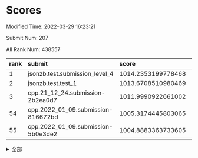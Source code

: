 # Scores

Modified Time: 2022-03-29 16:23:21

Submit Num: 207

All Rank Num: 438557

| rank |               submit               |       score        |       sigma        | pk_num |
| :--- | :--------------------------------- | :----------------- | :----------------- | :----- |
| 1    | jsonzb.test.submission_level_4     | 1014.2353199778468 | 0.8213414576061415 | 8477   |
| 2    | jsonzb.test.test_1                 | 1013.6708510980469 | 0.8166816105327134 | 8473   |
| 3    | cpp.21_12_24.submission-2b2ea0d7   | 1011.9990922661002 | 0.7713555921807783 | 8470   |
| 54   | cpp.2022_01_09.submission-816672bd | 1005.3174445803065 | 0.7135617170009888 | 8476   |
| 55   | cpp.2022_01_09.submission-5b0e3de2 | 1004.8883363733605 | 0.7165277226527921 | 8477   |


<details>
<summary>全部</summary>

| rank |                 submit                 |       score        |       sigma        | pk_num |
| :--- | :------------------------------------- | :----------------- | :----------------- | :----- |
| 1    | jsonzb.test.submission_level_4         | 1014.2353199778468 | 0.8213414576061415 | 8477   |
| 2    | jsonzb.test.test_1                     | 1013.6708510980469 | 0.8166816105327134 | 8473   |
| 3    | cpp.21_12_24.submission-2b2ea0d7       | 1011.9990922661002 | 0.7713555921807783 | 8470   |
| 4    | gobigger.level_3.submission_level_3_22 | 1011.5830597167916 | 0.7719305322700472 | 8472   |
| 5    | gobigger.level_3.submission_level_3_8  | 1011.2864040676105 | 0.781852493349539  | 8469   |
| 6    | gobigger.level_3.submission_level_3_25 | 1011.1467057310422 | 0.7685542583220857 | 8471   |
| 7    | gobigger.level_3.submission_level_3_4  | 1011.0281023697687 | 0.7809937571509286 | 8475   |
| 8    | gobigger.level_3.submission_level_3_31 | 1010.9232784718273 | 0.7719161453253135 | 8473   |
| 9    | gobigger.level_3.submission_level_3_42 | 1010.8919417759039 | 0.7747661995033431 | 8473   |
| 10   | gobigger.level_3.submission_level_3_33 | 1010.852865610835  | 0.7626094216525283 | 8479   |
| 11   | gobigger.level_3.submission_level_3_43 | 1010.8217238615069 | 0.7734630857249996 | 8477   |
| 12   | gobigger.level_3.submission_level_3_18 | 1010.7658359224205 | 0.7481815687046198 | 8479   |
| 13   | gobigger.level_3.submission_level_3_28 | 1010.6750247557576 | 0.7694832425950796 | 8476   |
| 14   | gobigger.level_3.submission_level_3_13 | 1010.6709898015341 | 0.8093987712807804 | 8468   |
| 15   | gobigger.level_3.submission_level_3_14 | 1010.6441102953427 | 0.7701027581719622 | 8478   |
| 16   | gobigger.level_3.submission_level_3_17 | 1010.5733903977115 | 0.7647748252682486 | 8477   |
| 17   | gobigger.level_3.submission_level_3_11 | 1010.5463220898353 | 0.7530700118834571 | 8470   |
| 18   | gobigger.level_3.submission_level_3_7  | 1010.5031733142289 | 0.7826913089904409 | 8477   |
| 19   | gobigger.level_3.submission_level_3_46 | 1010.4734339496007 | 0.7926923357683389 | 8474   |
| 20   | gobigger.level_3.submission_level_3_0  | 1010.416257318225  | 0.754978182075778  | 8471   |
| 21   | gobigger.level_3.submission_level_3_34 | 1010.4044745689606 | 0.7673839626902766 | 8474   |
| 22   | gobigger.level_3.submission_level_3_44 | 1010.3310481878602 | 0.7592551399972194 | 8478   |
| 23   | gobigger.level_3.submission_level_3_37 | 1010.3283537201725 | 0.7554725871019539 | 8479   |
| 24   | gobigger.level_3.submission_level_3_15 | 1010.2486085028154 | 0.7585111070619617 | 8470   |
| 25   | gobigger.level_3.submission_level_3_47 | 1010.2042594265629 | 0.7621370466582417 | 8477   |
| 26   | gobigger.level_3.submission_level_3_10 | 1010.1654234408338 | 0.7790586837204513 | 8481   |
| 27   | gobigger.level_3.submission_level_3_12 | 1010.1421677605026 | 0.7891671131627163 | 8478   |
| 28   | gobigger.level_3.submission_level_3_3  | 1010.086049922171  | 0.7810184128137874 | 8474   |
| 29   | gobigger.level_3.submission_level_3_1  | 1010.0445157242495 | 0.7677995595771033 | 8476   |
| 30   | gobigger.level_3.submission_level_3_16 | 1009.997431293343  | 0.7581496970128212 | 8473   |
| 31   | gobigger.level_3.submission_level_3_5  | 1009.8363077738417 | 0.7378741964317224 | 8476   |
| 32   | gobigger.level_3.submission_level_3_35 | 1009.814584509715  | 0.7438457883021368 | 8475   |
| 33   | gobigger.level_3.submission_level_3_39 | 1009.7244931863752 | 0.7411419653275968 | 8474   |
| 34   | gobigger.level_3.submission_level_3_6  | 1009.6894214447827 | 0.7653283975853107 | 8477   |
| 35   | gobigger.level_3.submission_level_3_48 | 1009.6633468817264 | 0.7589579759133415 | 8475   |
| 36   | gobigger.level_3.submission_level_3_20 | 1009.6532569224661 | 0.7605499612486966 | 8476   |
| 37   | gobigger.level_3.submission_level_3_9  | 1009.6337690972833 | 0.769839605368848  | 8472   |
| 38   | gobigger.level_3.submission_level_3_40 | 1009.5419322713742 | 0.7546513953296066 | 8473   |
| 39   | gobigger.level_3.submission_level_3_41 | 1009.4531555084938 | 0.74266974262854   | 8476   |
| 40   | gobigger.level_3.submission_level_3_24 | 1009.4447961429032 | 0.7398180446473662 | 8476   |
| 41   | gobigger.level_3.submission_level_3_29 | 1009.4214886011224 | 0.742989686866153  | 8475   |
| 42   | gobigger.level_3.submission_level_3_26 | 1009.2397962726591 | 0.7509485873324496 | 8479   |
| 43   | gobigger.level_3.submission_level_3_45 | 1009.1961592044593 | 0.7475470558541598 | 8470   |
| 44   | gobigger.level_3.submission_level_3_27 | 1009.1426359859852 | 0.7429748331901201 | 8480   |
| 45   | gobigger.level_3.submission_level_3_23 | 1009.135191920029  | 0.7351001087414079 | 8474   |
| 46   | gobigger.level_3.submission_level_3_19 | 1009.1340971133549 | 0.7530868151365581 | 8470   |
| 47   | gobigger.level_3.submission_level_3_21 | 1009.074092527527  | 0.7336368508802176 | 8474   |
| 48   | gobigger.level_3.submission_level_3_2  | 1009.0617497822346 | 0.745052774147079  | 8471   |
| 49   | gobigger.level_3.submission_level_3_30 | 1008.7876929578933 | 0.7382551044492847 | 8474   |
| 50   | gobigger.level_3.submission_level_3_36 | 1008.5029541429005 | 0.7455198369488346 | 8478   |
| 51   | gobigger.level_3.submission_level_3_32 | 1008.4301773356798 | 0.7319758933001876 | 8479   |
| 52   | gobigger.level_3.submission_level_3_49 | 1008.2744120640292 | 0.7307327279323791 | 8478   |
| 53   | gobigger.level_3.submission_level_3_38 | 1007.9482581955043 | 0.7188048562111472 | 8481   |
| 54   | cpp.2022_01_09.submission-816672bd     | 1005.3174445803065 | 0.7135617170009888 | 8476   |
| 55   | cpp.2022_01_09.submission-5b0e3de2     | 1004.8883363733605 | 0.7165277226527921 | 8477   |
| 56   | gobigger.level_1.submission_level_1_23 | 1004.7056735143833 | 0.7265561519882607 | 8473   |
| 57   | gobigger.level_1.submission_level_1_43 | 1004.4506394675135 | 0.7297272438891524 | 8471   |
| 58   | gobigger.level_1.submission_level_1_24 | 1004.3737890516626 | 0.7325701435798815 | 8471   |
| 59   | gobigger.level_1.submission_level_1_41 | 1004.2211772348309 | 0.7248894352520556 | 8475   |
| 60   | gobigger.level_1.submission_level_1_17 | 1004.2193818337072 | 0.7143279780400777 | 8474   |
| 61   | gobigger.level_1.submission_level_1_1  | 1004.2032925845833 | 0.718248063416738  | 8474   |
| 62   | gobigger.level_1.submission_level_1_45 | 1004.0951299235882 | 0.7256638781097264 | 8475   |
| 63   | gobigger.level_1.submission_level_1_18 | 1004.0613017392133 | 0.7006263589796377 | 8468   |
| 64   | gobigger.level_1.submission_level_1_0  | 1004.0254995054603 | 0.702759851491446  | 8475   |
| 65   | gobigger.level_1.submission_level_1_33 | 1003.9893329828947 | 0.7074672821604748 | 8475   |
| 66   | gobigger.level_1.submission_level_1_42 | 1003.9690391420756 | 0.7180125803621087 | 8474   |
| 67   | gobigger.level_1.submission_level_1_14 | 1003.835656518518  | 0.7197713805100678 | 8474   |
| 68   | gobigger.level_1.submission_level_1_36 | 1003.7504445932611 | 0.7276172084687629 | 8470   |
| 69   | gobigger.level_1.submission_level_1_8  | 1003.6206754478699 | 0.720389421946468  | 8473   |
| 70   | gobigger.level_1.submission_level_1_37 | 1003.5920964713539 | 0.7191268859909459 | 8471   |
| 71   | gobigger.level_1.submission_level_1_21 | 1003.5859034155174 | 0.6940654489863933 | 8478   |
| 72   | gobigger.level_1.submission_level_1_15 | 1003.5746652281703 | 0.709898312692127  | 8475   |
| 73   | gobigger.level_1.submission_level_1_49 | 1003.5244170389157 | 0.713177397053695  | 8473   |
| 74   | gobigger.level_1.submission_level_1_5  | 1003.5147624614173 | 0.7115038398936125 | 8473   |
| 75   | gobigger.level_1.submission_level_1_4  | 1003.4273040273009 | 0.7151218745954253 | 8479   |
| 76   | gobigger.level_1.submission_level_1_28 | 1003.400802972241  | 0.7075407346479524 | 8474   |
| 77   | gobigger.level_1.submission_level_1_22 | 1003.2640622568024 | 0.7072092286933633 | 8470   |
| 78   | gobigger.level_1.submission_level_1_40 | 1003.1840199218508 | 0.7162788455548773 | 8470   |
| 79   | gobigger.level_1.submission_level_1_6  | 1003.18250581642   | 0.7182605804541105 | 8472   |
| 80   | gobigger.level_1.submission_level_1_19 | 1003.1294364351908 | 0.7211486257306916 | 8477   |
| 81   | gobigger.level_1.submission_level_1_46 | 1003.1284360652369 | 0.7165329631070962 | 8470   |
| 82   | gobigger.level_1.submission_level_1_2  | 1003.0844480189776 | 0.7151700877055234 | 8473   |
| 83   | gobigger.level_1.submission_level_1_26 | 1003.0713107486888 | 0.7046936069301789 | 8480   |
| 84   | gobigger.level_1.submission_level_1_32 | 1003.066648573188  | 0.7069978062737757 | 8478   |
| 85   | gobigger.level_1.submission_level_1_10 | 1003.0610865433575 | 0.7051213962494195 | 8476   |
| 86   | gobigger.level_1.submission_level_1_34 | 1003.0384446578371 | 0.722318367047403  | 8480   |
| 87   | gobigger.level_1.submission_level_1_13 | 1002.9620507052384 | 0.7141917616876905 | 8474   |
| 88   | gobigger.level_1.submission_level_1_39 | 1002.9261180176492 | 0.7165257408698517 | 8479   |
| 89   | gobigger.level_1.submission_level_1_20 | 1002.9098039058351 | 0.7283582626006733 | 8475   |
| 90   | gobigger.level_1.submission_level_1_11 | 1002.8784467341311 | 0.706810291029813  | 8476   |
| 91   | gobigger.level_1.submission_level_1_44 | 1002.8521652433881 | 0.7036916021985211 | 8473   |
| 92   | gobigger.level_1.submission_level_1_31 | 1002.8382716024413 | 0.7126562517616651 | 8470   |
| 93   | gobigger.level_1.submission_level_1_35 | 1002.81044603614   | 0.7217473166049798 | 8472   |
| 94   | gobigger.level_1.submission_level_1_48 | 1002.7618677836706 | 0.7067377537100562 | 8478   |
| 95   | gobigger.level_1.submission_level_1_30 | 1002.7193892636058 | 0.7099066649480571 | 8471   |
| 96   | gobigger.level_1.submission_level_1_27 | 1002.6383435737064 | 0.7189098734905627 | 8475   |
| 97   | gobigger.level_1.submission_level_1_47 | 1002.5132399191526 | 0.7199020232982705 | 8475   |
| 98   | gobigger.level_1.submission_level_1_16 | 1002.3843278490031 | 0.7109588360221437 | 8474   |
| 99   | gobigger.level_1.submission_level_1_3  | 1002.3334137527999 | 0.7037843335289913 | 8472   |
| 100  | gobigger.level_1.submission_level_1_7  | 1002.3107666737429 | 0.7157974409431024 | 8477   |
| 101  | gobigger.level_1.submission_level_1_12 | 1002.2908749001812 | 0.7129133971599225 | 8475   |
| 102  | gobigger.level_1.submission_level_1_25 | 1002.281496655347  | 0.7029642013122902 | 8476   |
| 103  | gobigger.level_1.submission_level_1_38 | 1002.2261674697621 | 0.7088832892059217 | 8476   |
| 104  | gobigger.level_1.submission_level_1_9  | 1002.154578903438  | 0.7078837078693809 | 8479   |
| 105  | gobigger.level_1.submission_level_1_29 | 1002.072867556448  | 0.7162542206431445 | 8474   |
| 106  | gobigger.random.submission_random_40   | 997.5042921019253  | 0.7054277766525834 | 8471   |
| 107  | gobigger.random.submission_random_6    | 997.4502637210202  | 0.7081812698897756 | 8469   |
| 108  | gobigger.random.submission_random_29   | 997.3695044007158  | 0.710658001734392  | 8474   |
| 109  | gobigger.random.submission_random_4    | 996.9575735277937  | 0.709229714055681  | 8474   |
| 110  | gobigger.random.submission_random_22   | 996.8197003595967  | 0.7143104358962855 | 8478   |
| 111  | gobigger.random.submission_random_20   | 996.7259121834047  | 0.7003604191419134 | 8475   |
| 112  | gobigger.random.submission_random_32   | 996.7185494338735  | 0.7098555032875483 | 8476   |
| 113  | gobigger.random.submission_random_45   | 996.7157510551499  | 0.7041072474593717 | 8476   |
| 114  | gobigger.random.submission_random_42   | 996.6524087538102  | 0.7053013531348479 | 8473   |
| 115  | gobigger.random.submission_random_28   | 996.59341635043    | 0.6990435368145455 | 8474   |
| 116  | gobigger.random.submission_random_1    | 996.5610063176788  | 0.7257960297720288 | 8470   |
| 117  | gobigger.random.submission_random_27   | 996.5486777729299  | 0.7093230616620839 | 8477   |
| 118  | gobigger.random.submission_random_39   | 996.4997926038706  | 0.7105560903062514 | 8473   |
| 119  | gobigger.random.submission_random_23   | 996.4847312712967  | 0.7120799299438995 | 8473   |
| 120  | gobigger.random.submission_random_2    | 996.4696981456968  | 0.7086268741000279 | 8476   |
| 121  | gobigger.random.submission_random_43   | 996.3158470077832  | 0.7093546307826933 | 8477   |
| 122  | gobigger.random.submission_random_33   | 996.3116309014107  | 0.7053299598669293 | 8474   |
| 123  | gobigger.random.submission_random_37   | 996.2793055141494  | 0.6924078079888178 | 8478   |
| 124  | gobigger.random.submission_random_41   | 996.2459811996025  | 0.7069013765340565 | 8477   |
| 125  | gobigger.random.submission_random_9    | 996.196062489589   | 0.7008066036593221 | 8469   |
| 126  | gobigger.random.submission_random_47   | 996.1611593571896  | 0.7198983323434772 | 8479   |
| 127  | gobigger.random.submission_random_18   | 996.1573804641608  | 0.6977429996054721 | 8472   |
| 128  | gobigger.random.submission_random_34   | 996.125366911061   | 0.7177762488687112 | 8475   |
| 129  | gobigger.random.submission_random_44   | 996.1216145573488  | 0.7096426898578688 | 8469   |
| 130  | gobigger.random.submission_random_15   | 996.0987838112634  | 0.7146217331842386 | 8474   |
| 131  | gobigger.random.submission_random_26   | 996.0755249916456  | 0.7013679190112194 | 8473   |
| 132  | gobigger.random.submission_random_16   | 996.0651962731233  | 0.7181403157646039 | 8472   |
| 133  | gobigger.random.submission_random_38   | 996.0451351822527  | 0.7211142929291237 | 8472   |
| 134  | gobigger.random.submission_random_49   | 995.9685771588541  | 0.6981601189549594 | 8470   |
| 135  | gobigger.random.submission_random_0    | 995.9363032324503  | 0.723534801862997  | 8480   |
| 136  | gobigger.random.submission_random_11   | 995.8133490587098  | 0.721688730164345  | 8478   |
| 137  | gobigger.random.submission_random_5    | 995.7940101007724  | 0.7094575998559016 | 8480   |
| 138  | gobigger.random.submission_random_46   | 995.7874532866932  | 0.7022544151174747 | 8476   |
| 139  | gobigger.random.submission_random_36   | 995.7424694501748  | 0.7105319071194823 | 8470   |
| 140  | gobigger.random.submission_random_7    | 995.7217317048334  | 0.7112275374222361 | 8476   |
| 141  | gobigger.random.submission_random_25   | 995.6818762458389  | 0.7239500516165255 | 8472   |
| 142  | gobigger.random.submission_random_35   | 995.6326824308552  | 0.7134494810975885 | 8478   |
| 143  | gobigger.random.submission_random_3    | 995.5674599619865  | 0.7193921209431141 | 8478   |
| 144  | gobigger.random.submission_random_17   | 995.5069414925287  | 0.7061787195018134 | 8469   |
| 145  | gobigger.random.submission_random_19   | 995.4978445189533  | 0.705364011697316  | 8474   |
| 146  | gobigger.random.submission_random_12   | 995.4739568193347  | 0.7031529076961762 | 8477   |
| 147  | gobigger.random.submission_random_48   | 995.392291066853   | 0.7162782016975565 | 8474   |
| 148  | gobigger.random.submission_random_24   | 995.373184371989   | 0.7052575982737507 | 8477   |
| 149  | gobigger.random.submission_random_31   | 995.3650239110212  | 0.7137151090741725 | 8473   |
| 150  | gobigger.random.submission_random_8    | 995.2777157240396  | 0.6991581610355824 | 8471   |
| 151  | gobigger.random.submission_random_30   | 995.1228526170966  | 0.7070423982952567 | 8475   |
| 152  | gobigger.random.submission_random_10   | 995.0817866451899  | 0.7198579634017167 | 8473   |
| 153  | gobigger.random.submission_random_13   | 995.0715831244901  | 0.709646663079907  | 8474   |
| 154  | gobigger.random.submission_random_21   | 995.0203505950888  | 0.7060577270337443 | 8476   |
| 155  | gobigger.random.submission_random_14   | 994.5341132708699  | 0.7272033656631968 | 8473   |
| 156  | gobigger.level_2.submission_level_2_7  | 994.2127862584996  | 0.7224778350390081 | 8469   |
| 157  | gobigger.level_2.submission_level_2_27 | 993.9356250641207  | 0.7341353104618532 | 8473   |
| 158  | gobigger.level_2.submission_level_2_42 | 993.8547860435738  | 0.719556041464405  | 8473   |
| 159  | gobigger.level_2.submission_level_2_34 | 993.5036662730912  | 0.7303407282330717 | 8476   |
| 160  | gobigger.level_2.submission_level_2_23 | 993.4111812554563  | 0.7449546882872691 | 8470   |
| 161  | gobigger.level_2.submission_level_2_37 | 993.0684023864189  | 0.7478179516708402 | 8475   |
| 162  | gobigger.level_2.submission_level_2_19 | 993.0573682283692  | 0.7431524239550954 | 8473   |
| 163  | gobigger.level_2.submission_level_2_12 | 993.0075474152763  | 0.750145940704708  | 8474   |
| 164  | gobigger.level_2.submission_level_2_6  | 992.9788234433228  | 0.7292174647226303 | 8472   |
| 165  | gobigger.level_2.submission_level_2_1  | 992.9678896417164  | 0.7251994075241872 | 8477   |
| 166  | gobigger.level_2.submission_level_2_8  | 992.9482796428777  | 0.7451747525195632 | 8476   |
| 167  | gobigger.level_2.submission_level_2_21 | 992.7992502810797  | 0.7362678769371744 | 8474   |
| 168  | gobigger.level_2.submission_level_2_31 | 992.7468616618869  | 0.7216478787041851 | 8472   |
| 169  | gobigger.level_2.submission_level_2_25 | 992.5383710369036  | 0.7478382971115416 | 8482   |
| 170  | gobigger.level_2.submission_level_2_45 | 992.4807591880455  | 0.7426521184892079 | 8474   |
| 171  | gobigger.level_2.submission_level_2_14 | 992.4523884959071  | 0.7470631843626664 | 8474   |
| 172  | gobigger.level_2.submission_level_2_30 | 992.4343024232653  | 0.7516174120461896 | 8473   |
| 173  | gobigger.level_2.submission_level_2_0  | 992.3138865053977  | 0.7318595156404076 | 8477   |
| 174  | gobigger.level_2.submission_level_2_22 | 992.2864786499944  | 0.772079272931355  | 8471   |
| 175  | gobigger.level_2.submission_level_2_26 | 992.2574287698153  | 0.7436171250508044 | 8482   |
| 176  | gobigger.level_2.submission_level_2_46 | 992.2569253331924  | 0.7480488527031056 | 8476   |
| 177  | gobigger.level_2.submission_level_2_4  | 992.255570557319   | 0.7469765473097413 | 8475   |
| 178  | gobigger.level_2.submission_level_2_5  | 992.2133935197     | 0.7347035307429979 | 8476   |
| 179  | gobigger.level_2.submission_level_2_44 | 992.178327929091   | 0.7315708002349891 | 8473   |
| 180  | gobigger.level_2.submission_level_2_40 | 992.056648326966   | 0.7330296635216179 | 8473   |
| 181  | gobigger.level_2.submission_level_2_20 | 992.0452111845455  | 0.7473240383448632 | 8478   |
| 182  | gobigger.level_2.submission_level_2_35 | 991.9470545553586  | 0.7484358357681707 | 8473   |
| 183  | gobigger.level_2.submission_level_2_28 | 991.9052588301955  | 0.738322186699849  | 8473   |
| 184  | gobigger.level_2.submission_level_2_49 | 991.8943106530186  | 0.7484636143251103 | 8474   |
| 185  | gobigger.level_2.submission_level_2_16 | 991.7794436206563  | 0.7383679044755925 | 8477   |
| 186  | gobigger.level_2.submission_level_2_38 | 991.6915538219068  | 0.752394224256392  | 8480   |
| 187  | gobigger.level_2.submission_level_2_32 | 991.6660022599063  | 0.7699438828533142 | 8472   |
| 188  | gobigger.level_2.submission_level_2_24 | 991.6463660810939  | 0.7476462259426886 | 8480   |
| 189  | gobigger.level_2.submission_level_2_10 | 991.6397112064311  | 0.7482442921576898 | 8477   |
| 190  | gobigger.level_2.submission_level_2_48 | 991.631333413515   | 0.7568613525267713 | 8474   |
| 191  | gobigger.level_2.submission_level_2_39 | 991.6292101481162  | 0.768537088125478  | 8476   |
| 192  | gobigger.level_2.submission_level_2_11 | 991.5858192893159  | 0.7558844867488494 | 8475   |
| 193  | gobigger.level_2.submission_level_2_43 | 991.5811758340352  | 0.7331490980698911 | 8476   |
| 194  | gobigger.level_2.submission_level_2_9  | 991.5287164568196  | 0.7450001669986122 | 8475   |
| 195  | gobigger.level_2.submission_level_2_36 | 991.5119986319914  | 0.7492324774814252 | 8472   |
| 196  | gobigger.level_2.submission_level_2_13 | 991.485295810622   | 0.7727801294830561 | 8470   |
| 197  | gobigger.level_2.submission_level_2_2  | 991.4818533595966  | 0.740054749577949  | 8477   |
| 198  | gobigger.level_2.submission_level_2_29 | 991.4207746422995  | 0.7671998459340245 | 8479   |
| 199  | gobigger.level_2.submission_level_2_18 | 991.3405514299384  | 0.7652619786063695 | 8472   |
| 200  | gobigger.level_2.submission_level_2_33 | 991.2947920269513  | 0.7491881262373263 | 8476   |
| 201  | gobigger.level_2.submission_level_2_3  | 991.270653714634   | 0.7651561824827439 | 8476   |
| 202  | gobigger.level_2.submission_level_2_41 | 991.165218827867   | 0.7685537806319752 | 8477   |
| 203  | gobigger.level_2.submission_level_2_15 | 991.0825643948821  | 0.7554974023714705 | 8473   |
| 204  | gobigger.level_2.submission_level_2_47 | 990.9580777356317  | 0.7490625050741289 | 8472   |
| 205  | gobigger.level_2.submission_level_2_17 | 990.1947952736201  | 0.7871361910953147 | 8477   |
| 206  | gobigger.none.submission_none_0        | 978.2819980710618  | 1.203300209229032  | 8467   |
| 207  | gobigger.none.submission_none_1        | 976.2121926441594  | 1.393680066690762  | 8472   |

</details>